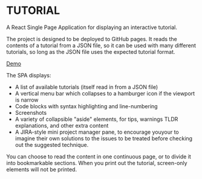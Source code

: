# TUTORIAL #

A React Single Page Application for displaying an interactive tutorial.

The project is designed to be deployed to GitHub pages. It reads the contents of a tutorial from a JSON file, so it can be used with many different tutorials, so long as the JSON file uses the expected tutorial format.

[Demo](https://MERNCraft.github.io/tutorial)

The SPA displays:

* A list of available tutorials (itself read in from a JSON file)
* A vertical menu bar which collapses to a hamburger icon if the viewport is narrow
* Code blocks with syntax highlighting and line-numbering
* Screenshots 
* A variety of collapsible "aside" elements, for tips, warnings TLDR explanations, and other extra content
* A JIRA-style mini project manager pane, to encourage youyour to imagine their own solutions to the issues to be treated before checking out the suggested technique.

You can choose to read the content in one continuous page, or to divide it into bookmarkable sections. When you print out the tutorial, screen-only elements will not be printed.